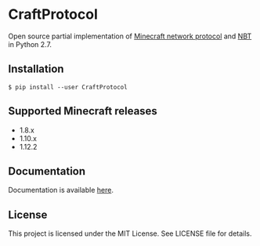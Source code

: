 # CraftProtocol

Open source partial implementation of [Minecraft network protocol](http://wiki.vg/Protocol)
and [NBT](http://wiki.vg/NBT) in Python 2.7.

## Installation

```
$ pip install --user CraftProtocol
```

## Supported Minecraft releases
* 1.8.x
* 1.10.x
* 1.12.2

## Documentation

Documentation is available [here](https://craftprotocol.readthedocs.io).

## License

This project is licensed under the MIT License. See LICENSE file for details.
